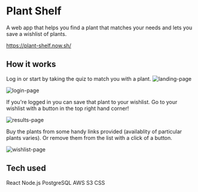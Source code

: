 # Plant Shelf

A web app that helps you find a plant that matches your needs and lets you save a wishlist of plants.

https://plant-shelf.now.sh/

## How it works

Log in or start by taking the quiz to match you with a plant.
![landing-page](https://plant-app-images.s3.us-east-2.amazonaws.com/landing.png)

![login-page](https://plant-app-images.s3.us-east-2.amazonaws.com/login.png)

If you're logged in you can save that plant to your wishlist.
Go to your wishlist with a button in the top right hand corner!

![results-page](https://plant-app-images.s3.us-east-2.amazonaws.com/results.png)

Buy the plants from some handy links provided (availablity of particular plants varies).
Or remove them from the list with a click of a button.

![wishlist-page](https://plant-app-images.s3.us-east-2.amazonaws.com/wishlist.png)


## Tech used

React
Node.js
PostgreSQL
AWS S3
CSS
